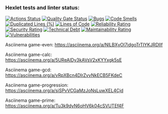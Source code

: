 ### Hexlet tests and linter status:
[![Actions Status](https://github.com/Kromian1/php-project-45/actions/workflows/hexlet-check.yml/badge.svg)](https://github.com/Kromian1/php-project-45/actions)
[![Quality Gate Status](https://sonarcloud.io/api/project_badges/measure?project=Kromian1_php-project-45&metric=alert_status)](https://sonarcloud.io/summary/new_code?id=Kromian1_php-project-45)
[![Bugs](https://sonarcloud.io/api/project_badges/measure?project=Kromian1_php-project-45&metric=bugs)](https://sonarcloud.io/summary/new_code?id=Kromian1_php-project-45)
[![Code Smells](https://sonarcloud.io/api/project_badges/measure?project=Kromian1_php-project-45&metric=code_smells)](https://sonarcloud.io/summary/new_code?id=Kromian1_php-project-45)
[![Duplicated Lines (%)](https://sonarcloud.io/api/project_badges/measure?project=Kromian1_php-project-45&metric=duplicated_lines_density)](https://sonarcloud.io/summary/new_code?id=Kromian1_php-project-45)
[![Lines of Code](https://sonarcloud.io/api/project_badges/measure?project=Kromian1_php-project-45&metric=ncloc)](https://sonarcloud.io/summary/new_code?id=Kromian1_php-project-45)
[![Reliability Rating](https://sonarcloud.io/api/project_badges/measure?project=Kromian1_php-project-45&metric=reliability_rating)](https://sonarcloud.io/summary/new_code?id=Kromian1_php-project-45)
[![Security Rating](https://sonarcloud.io/api/project_badges/measure?project=Kromian1_php-project-45&metric=security_rating)](https://sonarcloud.io/summary/new_code?id=Kromian1_php-project-45)
[![Technical Debt](https://sonarcloud.io/api/project_badges/measure?project=Kromian1_php-project-45&metric=sqale_index)](https://sonarcloud.io/summary/new_code?id=Kromian1_php-project-45)
[![Maintainability Rating](https://sonarcloud.io/api/project_badges/measure?project=Kromian1_php-project-45&metric=sqale_rating)](https://sonarcloud.io/summary/new_code?id=Kromian1_php-project-45)
[![Vulnerabilities](https://sonarcloud.io/api/project_badges/measure?project=Kromian1_php-project-45&metric=vulnerabilities)](https://sonarcloud.io/summary/new_code?id=Kromian1_php-project-45)

Asciinema game-even: https://asciinema.org/a/NlLBXyOl7idgoTrTIYKJRDlIf

Asciinema game-calc: https://asciinema.org/a/5UReAlDy3kAVsV2xKYYxgk5sE

Asciinema game-gcd: https://asciinema.org/a/vRpXBcn4DlrZvvNkECB5FKdeC

Asciinema game-progression: https://asciinema.org/a/siSPvVCGaMzJoNsLuwXEL4Cjd

Asciinema game-prime: https://asciinema.org/a/Tu3k9dyN6oHV6k04cSVUTEf4F
